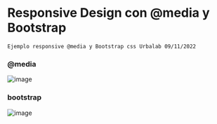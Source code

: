 # Responsive Design con @media y Bootstrap

```
Ejemplo responsive @media y Bootstrap css Urbalab 09/11/2022
```

### @media
![image](https://user-images.githubusercontent.com/16636086/200836074-67373ff9-88d4-45ef-9e54-0f15b78a19f2.png)

### bootstrap
![image](https://user-images.githubusercontent.com/16636086/200836184-97fa400e-dbe6-4b66-8877-b5364cb5add5.png)
